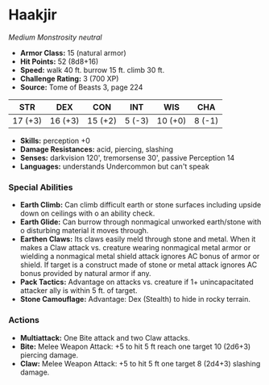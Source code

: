 # Haakjir

*Medium* *Monstrosity* *neutral*

- **Armor Class:** 15 (natural armor)
- **Hit Points:** 52 (8d8+16)
- **Speed:** walk 40 ft. burrow 15 ft. climb 30 ft.
- **Challenge Rating:** 3 (700 XP)
- **Source:** Tome of Beasts 3, page 224

| STR | DEX | CON | INT | WIS | CHA |
| --- | --- | --- | --- | --- | --- |
| 17 (+3) | 16 (+3) | 15 (+2) | 5 (-3) | 10 (+0) | 8 (-1) |

- **Skills:** perception +0
- **Damage Resistances:** acid, piercing, slashing
- **Senses:** darkvision 120', tremorsense 30', passive Perception 14
- **Languages:** understands Undercommon but can't speak

### Special Abilities

- **Earth Climb:** Can climb difficult earth or stone surfaces including upside down on ceilings with o an ability check.
- **Earth Glide:** Can burrow through nonmagical unworked earth/stone with o disturbing material it moves through.
- **Earthen Claws:** Its claws easily meld through stone and metal. When it makes a Claw attack vs. creature wearing nonmagical metal armor or wielding a nonmagical metal shield attack ignores AC bonus of armor or shield. If target is a construct made of stone or metal attack ignores AC bonus provided by natural armor if any.
- **Pack Tactics:** Advantage on attacks vs. creature if 1+ unincapacitated attacker ally is within 5 ft. of target.
- **Stone Camouflage:** Advantage: Dex (Stealth) to hide in rocky terrain.

### Actions

- **Multiattack:** One Bite attack and two Claw attacks.
- **Bite:** Melee Weapon Attack: +5 to hit 5 ft reach one target 10 (2d6+3) piercing damage.
- **Claw:** Melee Weapon Attack: +5 to hit 5 ft one target 8 (2d4+3) slashing damage.


